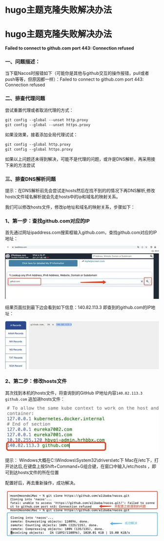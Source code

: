 # hugo主题克隆失败解决办法




# hugo主题克隆失败解决办法



**Failed to connect to github.com port 443: Connection refused**

### 一、问题描述：

当下载Nacos时报错如下（可能你是其他与github交互的操作报错，pull或者push等等，但原因都一样）：Failed to connect to github.com port 443: Connection refused

### 二、排查代理问题

尝试重置代理或者取消代理的方式：

```
git config --global --unset http.proxy
git config --global --unset https.proxy
```

如果没效果，接着添加全局代理试试：

```
git config --global http.proxy
git config --global https.proxy
```

如果以上问题还未得到解决，可能不是代理的问题，或许是DNS解析，再采用接下来的方法尝试

### 三、排查DNS解析问题

提示：在DNS解析前先会尝试走hosts然后在找不到的的情况下再DNS解析,修改hosts文件域名解析就会先走hosts中的ip和域名的映射关系。

我们可以修改hosts文件，修改ip地址和域名的映射关系，步骤如下：

### 1、第一步：查找github.com对应的IP

首先通过网址ipaddress.com搜索框输入github.com，查找github.com对应的IP地址：

![image-20240811103656827](./images/image-20240811103656827.png)

结果页面拉到最下边会看到如下信息：140.82.113.3 即查到的github.com的IP地址：

![image-20240811103755668](./images/image-20240811103755668.png)

### 2、第二步：修改hosts文件

其次找到本机的hosts文件，将查询到的GitHub IP地址内容`140.82.113.3 github.com` 追加进hosts文件：

![image-20240811103811020](./images/image-20240811103811020.png)

提示：
Windows大概在C:\Windows\System32\drivers\etc下
Mac在/etc下，打开访达后,在键盘上按Shift+Command+G组合键，在窗口中输入/etc/hosts ，即可到达hosts文件的所在位置

配置好后，再去重新操作，成功解决。

![image-20240811103822025](./images/image-20240811103822025.png)

